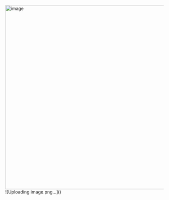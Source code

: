 <img width="1240" height="586" alt="image" src="https://github.com/user-attachments/assets/3d8ca33c-4966-4c61-95ad-f7ec395ee747" />
![Uploading image.png…]()
